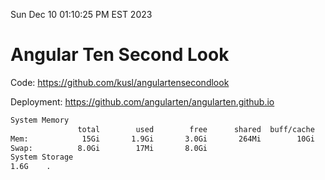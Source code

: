 Sun Dec 10 01:10:25 PM EST 2023

# Angular Ten Second Look

Code: https://github.com/kusl/angulartensecondlook

Deployment: https://github.com/angularten/angularten.github.io

```bash
System Memory
               total        used        free      shared  buff/cache   available
Mem:            15Gi       1.9Gi       3.0Gi       264Mi        10Gi        13Gi
Swap:          8.0Gi        17Mi       8.0Gi
System Storage
1.6G	.
